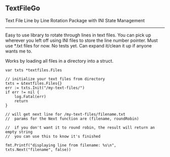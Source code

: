 ## TextFileGo

Text File Line by Line Rotation Package with INI State Management

---

Easy to use library to rotate through lines in text files. You can pick up wherever you left off using INI files to store the line number pointer. Must use \*.txt files for now. No tests yet. Can expand it/clean it up if anyone wants me to.

Works by loading all files in a directory into a struct.

```
var txts *textfiles.Files

// initialize your text files from directory
txts = &textfiles.Files{}
err := txts.Init("/my-text-files/")
if err != nil {
    log.Fatal(err)
    return
}

// will get next line for /my-text-files/filename.txt
//  params for the Next function are (filename, roundRobin)

//  if you don't want it to round robin, the result will return an empty string
//  you can use this to know it's finished

fmt.Printf("displaying line from filename: %s\n", txts.Next("filename", false))
```
